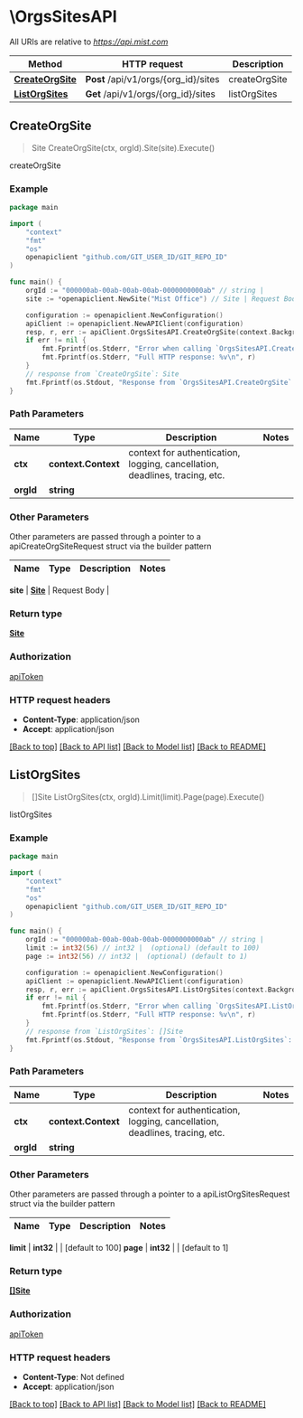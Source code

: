 # \OrgsSitesAPI

All URIs are relative to *https://api.mist.com*

Method | HTTP request | Description
------------- | ------------- | -------------
[**CreateOrgSite**](OrgsSitesAPI.md#CreateOrgSite) | **Post** /api/v1/orgs/{org_id}/sites | createOrgSite
[**ListOrgSites**](OrgsSitesAPI.md#ListOrgSites) | **Get** /api/v1/orgs/{org_id}/sites | listOrgSites



## CreateOrgSite

> Site CreateOrgSite(ctx, orgId).Site(site).Execute()

createOrgSite



### Example

```go
package main

import (
	"context"
	"fmt"
	"os"
	openapiclient "github.com/GIT_USER_ID/GIT_REPO_ID"
)

func main() {
	orgId := "000000ab-00ab-00ab-00ab-0000000000ab" // string | 
	site := *openapiclient.NewSite("Mist Office") // Site | Request Body (optional)

	configuration := openapiclient.NewConfiguration()
	apiClient := openapiclient.NewAPIClient(configuration)
	resp, r, err := apiClient.OrgsSitesAPI.CreateOrgSite(context.Background(), orgId).Site(site).Execute()
	if err != nil {
		fmt.Fprintf(os.Stderr, "Error when calling `OrgsSitesAPI.CreateOrgSite``: %v\n", err)
		fmt.Fprintf(os.Stderr, "Full HTTP response: %v\n", r)
	}
	// response from `CreateOrgSite`: Site
	fmt.Fprintf(os.Stdout, "Response from `OrgsSitesAPI.CreateOrgSite`: %v\n", resp)
}
```

### Path Parameters


Name | Type | Description  | Notes
------------- | ------------- | ------------- | -------------
**ctx** | **context.Context** | context for authentication, logging, cancellation, deadlines, tracing, etc.
**orgId** | **string** |  | 

### Other Parameters

Other parameters are passed through a pointer to a apiCreateOrgSiteRequest struct via the builder pattern


Name | Type | Description  | Notes
------------- | ------------- | ------------- | -------------

 **site** | [**Site**](Site.md) | Request Body | 

### Return type

[**Site**](Site.md)

### Authorization

[apiToken](../README.md#apiToken)

### HTTP request headers

- **Content-Type**: application/json
- **Accept**: application/json

[[Back to top]](#) [[Back to API list]](../README.md#documentation-for-api-endpoints)
[[Back to Model list]](../README.md#documentation-for-models)
[[Back to README]](../README.md)


## ListOrgSites

> []Site ListOrgSites(ctx, orgId).Limit(limit).Page(page).Execute()

listOrgSites



### Example

```go
package main

import (
	"context"
	"fmt"
	"os"
	openapiclient "github.com/GIT_USER_ID/GIT_REPO_ID"
)

func main() {
	orgId := "000000ab-00ab-00ab-00ab-0000000000ab" // string | 
	limit := int32(56) // int32 |  (optional) (default to 100)
	page := int32(56) // int32 |  (optional) (default to 1)

	configuration := openapiclient.NewConfiguration()
	apiClient := openapiclient.NewAPIClient(configuration)
	resp, r, err := apiClient.OrgsSitesAPI.ListOrgSites(context.Background(), orgId).Limit(limit).Page(page).Execute()
	if err != nil {
		fmt.Fprintf(os.Stderr, "Error when calling `OrgsSitesAPI.ListOrgSites``: %v\n", err)
		fmt.Fprintf(os.Stderr, "Full HTTP response: %v\n", r)
	}
	// response from `ListOrgSites`: []Site
	fmt.Fprintf(os.Stdout, "Response from `OrgsSitesAPI.ListOrgSites`: %v\n", resp)
}
```

### Path Parameters


Name | Type | Description  | Notes
------------- | ------------- | ------------- | -------------
**ctx** | **context.Context** | context for authentication, logging, cancellation, deadlines, tracing, etc.
**orgId** | **string** |  | 

### Other Parameters

Other parameters are passed through a pointer to a apiListOrgSitesRequest struct via the builder pattern


Name | Type | Description  | Notes
------------- | ------------- | ------------- | -------------

 **limit** | **int32** |  | [default to 100]
 **page** | **int32** |  | [default to 1]

### Return type

[**[]Site**](Site.md)

### Authorization

[apiToken](../README.md#apiToken)

### HTTP request headers

- **Content-Type**: Not defined
- **Accept**: application/json

[[Back to top]](#) [[Back to API list]](../README.md#documentation-for-api-endpoints)
[[Back to Model list]](../README.md#documentation-for-models)
[[Back to README]](../README.md)

